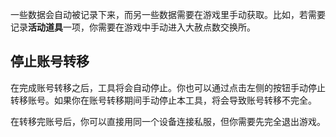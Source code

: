 ﻿一些数据会自动被记录下来，而另一些数据需要在游戏里手动获取。比如，若需要记录**活动道具**一项，你需要在游戏中手动进入大赦点数交换所。

## 停止账号转移

在完成账号转移之后，工具将会自动停止。你也可以通过点击左侧的按钮手动停止转移账号。如果你在账号转移期间手动停止本工具，将会导致账号转移不完全。

在转移完账号后，你可以直接用同一个设备连接私服，但你需要先完全退出游戏。